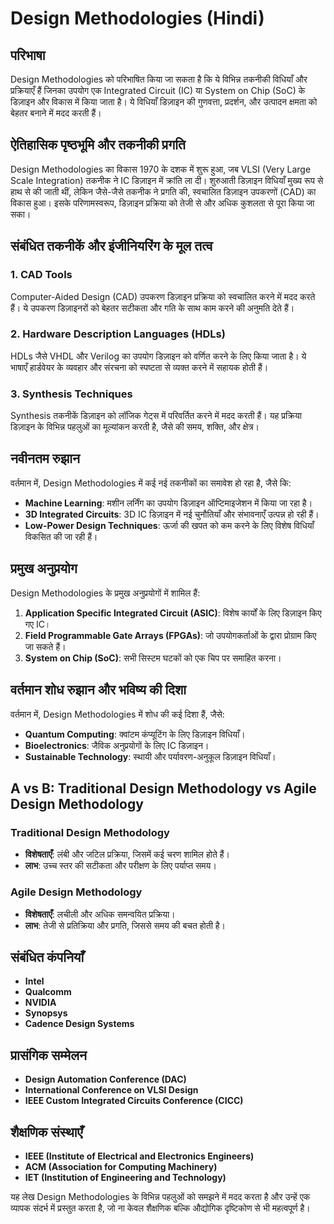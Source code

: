 # Design Methodologies (Hindi)

## परिभाषा

Design Methodologies को परिभाषित किया जा सकता है कि ये विभिन्न तकनीकी विधियाँ और प्रक्रियाएँ हैं जिनका उपयोग एक Integrated Circuit (IC) या System on Chip (SoC) के डिज़ाइन और विकास में किया जाता है। ये विधियाँ डिज़ाइन की गुणवत्ता, प्रदर्शन, और उत्पादन क्षमता को बेहतर बनाने में मदद करती हैं। 

## ऐतिहासिक पृष्ठभूमि और तकनीकी प्रगति

Design Methodologies का विकास 1970 के दशक में शुरू हुआ, जब VLSI (Very Large Scale Integration) तकनीक ने IC डिज़ाइन में क्रांति ला दी। शुरुआती डिज़ाइन विधियाँ मुख्य रूप से हाथ से की जाती थीं, लेकिन जैसे-जैसे तकनीक ने प्रगति की, स्वचालित डिज़ाइन उपकरणों (CAD) का विकास हुआ। इसके परिणामस्वरूप, डिज़ाइन प्रक्रिया को तेजी से और अधिक कुशलता से पूरा किया जा सका।

## संबंधित तकनीकें और इंजीनियरिंग के मूल तत्व

### 1. CAD Tools

Computer-Aided Design (CAD) उपकरण डिज़ाइन प्रक्रिया को स्वचालित करने में मदद करते हैं। ये उपकरण डिज़ाइनरों को बेहतर सटीकता और गति के साथ काम करने की अनुमति देते हैं।

### 2. Hardware Description Languages (HDLs)

HDLs जैसे VHDL और Verilog का उपयोग डिज़ाइन को वर्णित करने के लिए किया जाता है। ये भाषाएँ हार्डवेयर के व्यवहार और संरचना को स्पष्टता से व्यक्त करने में सहायक होती हैं।

### 3. Synthesis Techniques

Synthesis तकनीकें डिज़ाइन को लॉजिक गेट्स में परिवर्तित करने में मदद करती हैं। यह प्रक्रिया डिज़ाइन के विभिन्न पहलुओं का मूल्यांकन करती है, जैसे की समय, शक्ति, और क्षेत्र।

## नवीनतम रुझान

वर्तमान में, Design Methodologies में कई नई तकनीकों का समावेश हो रहा है, जैसे कि:

- **Machine Learning**: मशीन लर्निंग का उपयोग डिज़ाइन ऑप्टिमाइजेशन में किया जा रहा है।
- **3D Integrated Circuits**: 3D IC डिज़ाइन में नई चुनौतियाँ और संभावनाएँ उत्पन्न हो रही हैं।
- **Low-Power Design Techniques**: ऊर्जा की खपत को कम करने के लिए विशेष विधियाँ विकसित की जा रही हैं।

## प्रमुख अनुप्रयोग

Design Methodologies के प्रमुख अनुप्रयोगों में शामिल हैं:

1. **Application Specific Integrated Circuit (ASIC)**: विशेष कार्यों के लिए डिज़ाइन किए गए IC।
2. **Field Programmable Gate Arrays (FPGAs)**: जो उपयोगकर्ताओं के द्वारा प्रोग्राम किए जा सकते हैं।
3. **System on Chip (SoC)**: सभी सिस्टम घटकों को एक चिप पर समाहित करना।

## वर्तमान शोध रुझान और भविष्य की दिशा

वर्तमान में, Design Methodologies में शोध की कई दिशा हैं, जैसे:

- **Quantum Computing**: क्वांटम कंप्यूटिंग के लिए डिज़ाइन विधियाँ।
- **Bioelectronics**: जैविक अनुप्रयोगों के लिए IC डिज़ाइन।
- **Sustainable Technology**: स्थायी और पर्यावरण-अनुकूल डिज़ाइन विधियाँ।

## A vs B: Traditional Design Methodology vs Agile Design Methodology

### Traditional Design Methodology

- **विशेषताएँ**: लंबी और जटिल प्रक्रिया, जिसमें कई चरण शामिल होते हैं।
- **लाभ**: उच्च स्तर की सटीकता और परीक्षण के लिए पर्याप्त समय।

### Agile Design Methodology

- **विशेषताएँ**: लचीली और अधिक समन्वयित प्रक्रिया।
- **लाभ**: तेजी से प्रतिक्रिया और प्रगति, जिससे समय की बचत होती है।

## संबंधित कंपनियाँ

- **Intel**
- **Qualcomm**
- **NVIDIA**
- **Synopsys**
- **Cadence Design Systems**

## प्रासंगिक सम्मेलन

- **Design Automation Conference (DAC)**
- **International Conference on VLSI Design**
- **IEEE Custom Integrated Circuits Conference (CICC)**

## शैक्षणिक संस्थाएँ

- **IEEE (Institute of Electrical and Electronics Engineers)**
- **ACM (Association for Computing Machinery)**
- **IET (Institution of Engineering and Technology)**

यह लेख Design Methodologies के विभिन्न पहलुओं को समझने में मदद करता है और उन्हें एक व्यापक संदर्भ में प्रस्तुत करता है, जो ना केवल शैक्षणिक बल्कि औद्योगिक दृष्टिकोण से भी महत्वपूर्ण है।